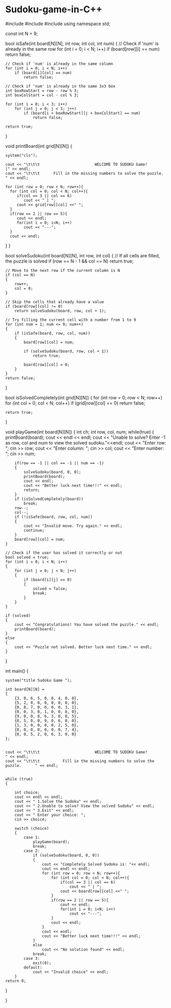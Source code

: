 # Sudoku-game-in-C++
#include <iostream>
#include <cstdlib>
#include <cstring>
using namespace std;

const int N = 9;

bool isSafe(int board[N][N], int row, int col, int num) 
{
    // Check if 'num' is already in the same row
    for (int i = 0; i < N; i++)
        if (board[row][i] == num)
            return false;

    // Check if 'num' is already in the same column
    for (int i = 0; i < N; i++)
        if (board[i][col] == num)
            return false;

    // Check if 'num' is already in the same 3x3 box
    int boxRowStart = row - row % 3;
    int boxColStart = col - col % 3;

    for (int i = 0; i < 3; i++)
        for (int j = 0; j < 3; j++)
            if (board[i + boxRowStart][j + boxColStart] == num)
                return false;

    return true;
}

void printBoard(int grid[N][N]) 
{

    system("cls");
    
    cout << "\t\t\t                        WELCOME TO SUDOKU Game!                                 |" << endl;
    cout << "\t\t\t      Fill in the missing numbers to solve the puzzle.       " << endl;
    
    for (int row = 0; row < N; row++){
      for (int col = 0; col < N; col++){
         if(col == 3 || col == 6)
            cout << " | ";
         cout << grid[row][col] <<" ";
      }
      if(row == 2 || row == 5){
         cout << endl;
         for(int i = 0; i<N; i++)
            cout << "---";
      }
      cout << endl;
   }
}


bool solveSudoku(int board[N][N], int row, int col) 
{
    // If all cells are filled, the puzzle is solved
    if (row == N - 1 && col == N)
        return true;

    // Move to the next row if the current column is N
    if (col == N)
	{
        row++;
        col = 0;
    }

    // Skip the cells that already have a value
    if (board[row][col] != 0)
        return solveSudoku(board, row, col + 1);

    // Try filling the current cell with a number from 1 to 9
    for (int num = 1; num <= 9; num++) 
	{
        if (isSafe(board, row, col, num)) 
		{
            board[row][col] = num;

            if (solveSudoku(board, row, col + 1))
                return true;

            board[row][col] = 0;
        }
    }
    return false;
}

bool isSolvedCompletely(int grid[N][N])
{
    for (int row = 0; row < N; row++)
        for (int col = 0; col < N; col++)
            if (grid[row][col] == 0)
                return false;

    return true;
}

void playGame(int board[N][N])
{
    int ch;
    int row, col, num;
    while(true)
	{
        printBoard(board);
        cout << endl << endl;
        cout << "Unable to solve? Enter -1 as row, col and num to view the solved sudoku."<<endl;
        cout << "Enter row: ";
        cin >> row;
        cout << "Enter column: ";
        cin >> col;
        cout << "Enter number: ";
        cin >> num;

        if(row == -1 || col == -1 || num == -1)
		{
            solveSudoku(board, 0, 0);
            printBoard(board);
            cout << endl;
            cout << "Better luck next time!!!" << endl;
            return;
        }
        if (isSolvedCompletely(board))
            break;
        row--;
        col--;
        if (!isSafe(board, row, col, num)) 
		{
            cout << "Invalid move. Try again." << endl;
            continue;
        }
        board[row][col] = num;
    }

    // Check if the user has solved it correctly or not
    bool solved = true;
    for (int i = 0; i < N; i++) 
	{
        for (int j = 0; j < N; j++) 
		{
            if (board[i][j] == 0) 
			{
                solved = false;
                break;
            }
        }
    }

    if (solved) 
	{
        cout << "Congratulations! You have solved the puzzle." << endl;
        printBoard(board);
    }
    else 
	{
        cout << "Puzzle not solved. Better luck next time." << endl;
    }

}

int main() 
{

    system("title Sudoku Game ");
    
    int board[N][N] = 
	{
        {3, 0, 6, 5, 0, 8, 4, 0, 0},
        {5, 2, 0, 0, 0, 0, 0, 0, 0},
        {0, 8, 7, 0, 0, 0, 0, 3, 1},
        {0, 0, 3, 0, 1, 0, 0, 8, 0},
        {9, 0, 0, 8, 6, 3, 0, 0, 5},
        {0, 5, 0, 0, 9, 0, 6, 0, 0},
        {1, 3, 0, 0, 0, 0, 2, 5, 0},
        {0, 0, 0, 0, 0, 0, 0, 7, 4},
        {0, 0, 5, 2, 0, 6, 3, 0, 0}
    };

    
    cout << "\t\t\t                        WELCOME TO SUDOKU Game!             " << endl;
    cout << "\t\t\t          Fill in the missing numbers to solve the puzzle.      " << endl;
    

    while (true) 
	{

        int choice;
        cout << endl << endl;
        cout << " 1.Solve the Sudoku" << endl;
        cout << " 2.Unable to solve? View the solved Sudoku" << endl;
        cout << " 3.Exit" << endl;
        cout << " Enter your choice: ";
        cin >> choice;

        switch (choice) 
		{
            case 1:
                playGame(board);
                break;
            case 2:
                if (solveSudoku(board, 0, 0))
                {
                    cout << "Completely Solved Sudoku is: "<< endl;
                    cout << endl << endl;
                    for (int row = 0; row < N; row++){
                        for (int col = 0; col < N; col++){
                            if(col == 3 || col == 6)
                                cout << " | ";
                            cout << board[row][col] <<" ";
                        }
                        if(row == 2 || row == 5){
                            cout << endl;
                            for(int i = 0; i<N; i++)
                                cout << "---";
                        }
                        cout << endl;
                    }
                    cout << endl;
                    cout << "Better luck next time!!!" << endl;
                }
                else
                    cout << "No solution found" << endl;
                break;
            case 3:
                exit(0);
            default:
                cout << "Invalid choice" << endl;
        }
    return 0;
}

}
